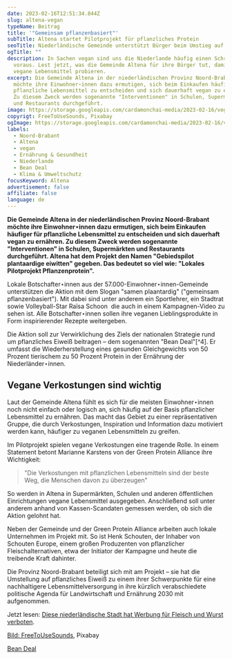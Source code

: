 ```yaml
---
date: 2023-02-16T12:51:34.844Z
slug: altena-vegan
typeName: Beitrag
title: '"Gemeinsam pflanzenbasiert"'
subTitle: Altena startet Pilotprojekt für pflanzliches Protein
seoTitle: Niederländische Gemeinde unterstützt Bürger beim Umstieg auf vegan
ogTitle: ""
description: In Sachen vegan sind uns die Niederlande häufig einen Schritt
  voraus. Lest jetzt, was die Gemeinde Altena für ihre Bürger tut, damit sie
  vegane Lebensmittel probieren.
excerpt: Die Gemeinde Altena in der niederländischen Provinz Noord-Brabant
  möchte ihre Einwohner⋆innen dazu ermutigen, sich beim Einkaufen häufiger für
  pflanzliche Lebensmittel zu entscheiden und sich dauerhaft vegan zu ernähren.
  Zu diesem Zweck werden sogenannte "Interventionen" in Schulen, Supermärkten
  und Restaurants durchgeführt.
image: https://storage.googleapis.com/cardamonchai-media/2023-02-16/vegan-burger-free-to-use-sounds-jpg-imagine-080808_5f5b52_1024_768/640.webp
copyrigt: FreeToUseSounds, Pixabay
ogImage: https://storage.googleapis.com/cardamonchai-media/2023-02-16/vegan-burger-free-to-use-sounds-og-jpg-imagine-080808_635c51_1200_628/640.webp
labels:
  - Noord-Brabant
  - Altena
  - vegan
  - Ernährung & Gesundheit
  - Niederlande
  - Bean Deal
  - Klima & Umweltschutz
focusKeyword: Altena
advertisement: false
affiliate: false
language: de
---
```

**Die Gemeinde Altena in der niederländischen Provinz Noord-Brabant möchte ihre Einwohner⋆innen dazu ermutigen, sich beim Einkaufen häufiger für pflanzliche Lebensmittel zu entscheiden und sich dauerhaft vegan zu ernähren. Zu diesem Zweck werden sogenannte "Interventionen" in Schulen, Supermärkten und Restaurants durchgeführt. Altena hat dem Projekt den Namen "Gebiedspilot plantaardige eiwitten" gegeben. Das bedeutet so viel wie: "Lokales Pilotprojekt Pflanzenprotein".**

Lokale Botschafter⋆innen aus der 57.000-Einwohner⋆innen-Gemeinde unterstützen die Aktion mit dem Slogan "samen plaantardig" ("gemeinsam pflanzenbasiert"). Mit dabei sind unter anderem ein Sportlehrer, ein Stadtrat sowie Volleyball-Star Raïsa Schoon  die auch in einem Kampagnen-Video zu sehen ist. Alle Botschafter⋆innen sollen ihre veganen Lieblingsprodukte in Form inspirierender Rezepte weitergeben.

Die Aktion soll zur Verwirklichung des Ziels der nationalen Strategie rund um pflanzliches Eiweiß beitragen – dem sogenannten "Bean Deal"[^4]. E﻿r umfasst die Wiederherstellung eines gesunden Gleichgewichts von 50 Prozent tierischem zu 50 Prozent Protein in der Ernährung der Niederländer⋆innen.

## Vegane Verkostungen sind wichtig

Laut der Gemeinde Altena fühlt es sich für die meisten Einwohner⋆innen noch nicht einfach oder logisch an, sich häufig auf der Basis pflanzlicher Lebensmittel zu ernähren. Das macht das Gebiet zu einer repräsentativen Gruppe, die durch Verkostungen, Inspiration und Information dazu motiviert werden kann, häufiger zu veganen Lebensmitteln zu greifen.

Im Pilotprojekt spielen vegane Verkostungen eine tragende Rolle. In einem Statement betont Marianne Karstens von der Green Protein Alliance ihre Wichtigkeit:

> "Die Verkostungen mit pflanzlichen Lebensmitteln sind der beste Weg, die Menschen davon zu überzeugen"

So werden in Altena in Supermärkten, Schulen und anderen öffentlichen Einrichtungen vegane Lebensmittel ausgegeben. Anschließend soll unter anderem anhand von Kassen-Scandaten gemessen werden, ob sich die Aktion gelohnt hat.

Neben der Gemeinde und der Green Protein Alliance arbeiten auch lokale Unternehmen im Projekt mit. So ist Henk Schouten, der Inhaber von Schouten Europe, einem großen Produzenten von pflanzlicher Fleischalternativen, etwa der Initiator der Kampagne und heute die treibende Kraft dahinter.

Die Provinz Noord-Brabant beteiligt sich mit am Projekt – sie hat die Umstellung auf pflanzliches Eiweiß zu einem ihrer Schwerpunkte für eine nachhaltigere Lebensmittelversorgung in ihre kürzlich verabschiedete politische Agenda für Landwirtschaft und Ernährung 2030 mit aufgenommen.

Jetzt lesen: [Diese niederländische Stadt hat Werbung für Fleisch und Wurst verboten](/2022/09/haarlem-verbietet-werbung-fuer-fleisch/).

[Bild: FreeToUseSounds](https://pixabay.com/photos/hamburger-vegan-vegetarian-tasty-2453359/), Pixabay

[Bean Deal]( https://beandeal.nl/)


